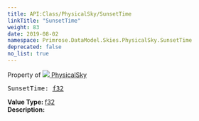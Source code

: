 ```yaml
---
title: API:Class/PhysicalSky/SunsetTime
linkTitle: "SunsetTime"
weight: 83
date: 2019-08-02
namespace: Primrose.DataModel.Skies.PhysicalSky.SunsetTime
deprecated: false
no_list: true
---
```

Property of <a href="/docs/api-reference/Class/PhysicalSky"><img src="/icons/silk/sky.png"/>&nbsp;PhysicalSky</a>
<pre class="method-declaration">
SunsetTime: <a class="type" href="/docs/api-reference/System/Primitives#single">f32</a></pre>
<b>Value Type: </b>
<a class="type" href="/docs/api-reference/System/Primitives#single">f32</a>
<br/>
<b>Description: </b>